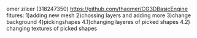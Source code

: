 omer zilcer (318247350)
https://github.com/thaomer/CG3DBasicEngine
fitures:
1)adding new mesh
2)chossing layers and adding more
3)change background
4)pickingshapes
	4.1)changing layeres of picked shapes
	4.2) changing textures of picked shapes